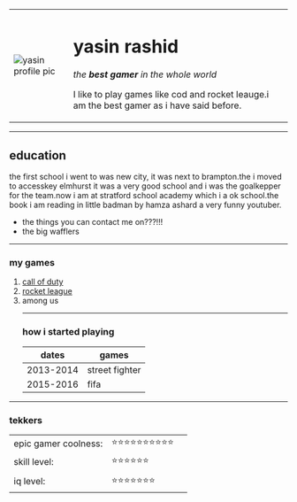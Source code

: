 
<html lang="en" dir="ltr">

<head>
  <meta charset="utf-8">
  <title>👾 yasins personal site</title>
</head>

<body>
  <table cellspacing="20s">
    <td><img src="file:///C:/Users/Inventors/Downloads/circle-cropped.png" alt="yasin profile pic"></td>
    <td>
      <h1>yasin rashid</h1>
      <p><em>the <strong>best gamer</strong> in the whole world</em></p>
      <p>I like to play games like cod and rocket leauge.i am the best gamer as i have said
        before.</p>
    </td>
  </table>
  <hr size="3" noshadow />
  <h2>education</h2>
  <p>the first school i went to was new city, it was next to brampton.the i moved to accesskey
    elmhurst it was a very good school and i was the goalkepper for the team.now i am at
    stratford school academy which i a ok school.the book i am reading in little badman
    by hamza ashard a very funny youtuber.</p>
  <ul>
    <li>the things you can contact me on???!!!</li>
    <li>the big wafflers</li>
  </ul>
  <hr>
  <h3>my games</h3>
  <ol>
    <li><a href="https://www.callofduty.com/uk/en/blackopscoldwar/buy?cid=286005297call/" </a> call of duty</li>
    <li><a href="https://www.rocketleague.com/">rocket league</a></li>
    <li>among us</li>
    <hr>
    <h3>how i started playing</h3>
    <table>
      <thead>
        <tr>
          <th>dates</th>
          <th>games</th>
        </tr>
      </thead>
      <tr>
        <td>2013-2014</td>
        <td>street fighter</td>
      </tr>
      <tr>
        <td>2015-2016</td>
        <td>fifa</td>
      </tr>
    </table>
  </ol>
  <hr>
  <h3>tekkers</h3>
  <table cellspacing="10">
    <tr>
      <td<table>
    <tr>
      <td>epic gamer coolness:</td>
      <td>⭐⭐⭐⭐⭐⭐⭐⭐⭐⭐</td>
    </tr>
    <tr>
      <td>skill level:</td>
      <td>⭐⭐⭐⭐⭐⭐</td>
    </tr>
    <tr>
      <td>iq level:</td>
      <td>⭐⭐⭐⭐⭐⭐⭐</td>
      <td>
        <table>
          




</body>




